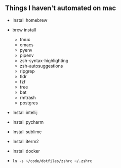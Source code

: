 ## Things I haven't automated on mac
- Install homebrew
- brew install
  - tmux
  - emacs
  - pyenv
  - pipenv
  - zsh-syntax-highlighting
  - zsh-autosuggestions
  - ripgrep
  - tldr
  - fzf
  - tree
  - bat
  - rmtrash
  - postgres

- Install intellij
- Install pycharm
- Install sublime
- Install iterm2
- Install docker
- `ln -s ~/code/dotfiles/zshrc ~/.zshrc`
